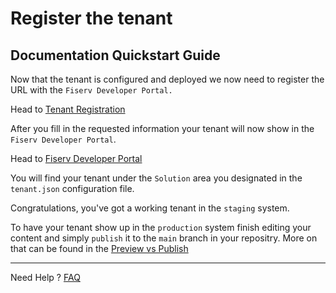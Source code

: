 # Register the tenant

## Documentation Quickstart Guide

Now that the tenant is configured and deployed we now need to register the URL with the `Fiserv Developer Portal.`

Head to [Tenant Registration](?path=docs/getting-started/setup-tenant/register-tenant.md)

After you fill in the requested information your tenant will now show in the `Fiserv Developer Portal`.

Head to [Fiserv Developer Portal](https://developer.fiserv.com)

You will find your tenant under the `Solution` area you designated in the `tenant.json` configuration file.

Congratulations, you've got a working tenant in the `staging` system.

To have your tenant show up in the `production` system finish editing your content and simply `publish` it to the `main` branch in your repositry.  More on that can be found in the [Preview vs Publish](?path=docs/getting-started/preview-and-publish-content/preview-and-publish.md)

___

Need Help ?
[FAQ]

[//]: # (These are reference links used in markdown file)

[FAQ]: <?path=docs/faq/faq.md>